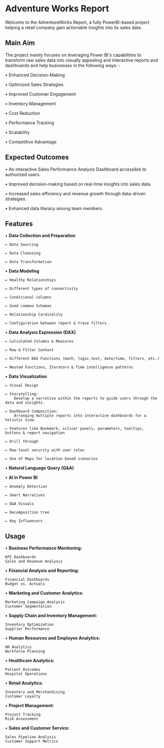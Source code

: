 
# Adventure Works Report

Welcome to the AdventureWorks Report, a fully PowerBI-based project helping a retail company gain actionable insights into its sales data.



## Main Aim

The project mainly focuses on leveraging Power BI's capabilities to transform raw sales data into visually appealing and interactive reports and dashboards and help businesses in the following ways: -

• Enhanced Decision-Making

• Optimized Sales Strategies

• Improved Customer Engagement

• Inventory Management

• Cost Reduction

• Performance Tracking

• Scalability

• Competitive Advantage
## Expected Outcomes

• An interactive Sales Performance Analysis Dashboard accessible to authorized users.

• Improved decision-making based on real-time insights into sales data.

• Increased sales efficiency and revenue growth through data-driven strategies.

• Enhanced data literacy among team members.
## Features

• **Data Collection and Preparation**

    ↦ Data Sourcing

    ↦ Data Cleansing

    ↦ Data Transformation

• **Data Modeling**

    ↦ Healthy Relationships

    ↦ Different types of connectivity

    ↦ Conditional columns

    ↦ Used common Schemas

    ↦ Relationship Cardinality

    ↦ Configuration between report & trace filters

• **Data Analysis Expression (DAX)**

    ↦ Calculated Columns & Measures

    ↦ Row & Filter Context

    ↦ Different DAX Functions (math, logic,text, date/time, filters, etc.)

    ↦ Nested Functions, Iterators & Time intelligence patterns

• **Data Visualization**

    ↦ Visual Design

    ↦ Storytelling:
        Develop a narrative within the reports to guide users through the data and insights.

    ↦ Dashboard Composition:
        Arranging multiple reports into interactive dashboards for a holistic view.

    ↦ Features like Bookmark, sclicer panels, parameters, tooltips, buttons & report navigation

    ↦ Drill through

    ↦ Row-level security with user roles

    ↦ Use of Maps for location based scenarios

• **Natural Language Query (Q&A)**

• **AI in Power BI**

    ↦ Anomaly Detection

    ↦ Smart Narratives

    ↦ Q&A Visuals

    ↦ Decomposition tree
    
    ↦ Key Influencers

    



## Usage

• **Business Performance Monitoring:**

    KPI Dashboards
    Sales and Revenue Analysis
• **Financial Analysis and Reporting:**

    Financial Dashboards
    Budget vs. Actuals
• **Marketing and Customer Analytics:**

    Marketing Campaign Analysis
    Customer Segmentation
• **Supply Chain and Inventory Management:**

    Inventory Optimization
    Supplier Performance
• **Human Resources and Employee Analytics:**

    HR Analytics
    Workforce Planning
• **Healthcare Analytics:**

    Patient Outcomes
    Hospital Operations
• **Retail Analytics:**

    Inventory and Merchandising
    Customer Loyalty
• **Project Management:**

    Project Tracking
    Risk Assessment
• **Sales and Customer Service:**


    Sales Pipeline Analysis
    Customer Support Metrics
